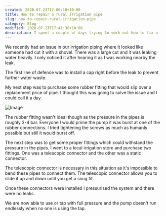 ```yaml
---
created: 2020-07-23T17:06:10+10:00
title: How to repair a rural irrigation pipe
slug: how-to-repair-rural-irrigation-pipe
category: Blog
modified: 2020-07-23T17:41:38+10:00
description: I spent a couple of days trying to work out how to fix a leak in our irrigation system...
---
```


We recently had an issue in our irrigation piping where it looked like someone had cut it with a shovel. There was a large cut and it was leaking water heavily. I only noticed it after hearing it as I was working nearby the leak.

The first line of defence was to install a cap right before the leak to prevent further water waste.

My next step was to purchase some rubber fitting that would slip over a replacement price of pipe. I thought this was going to solve the issue and I could call it a day.

![Image](./image_picker2618439201530790269.jpg)

The rubber fitting wasn't ideal though as the pressure in the pipes is roughly 3-4 bar. Everyone I would prime the pump it was burst at one of the rubber connections. I tried tightening the screws as much as humanly possible but still it would burst off.

The next step was to get some proper fittings which could withstand the pressure in the pipes. I went to a local irrigation store and purchase two fittings. One was a telescopic connector and the other was a static connector.

The telescopic connector is necessary in this situation as it's impossible to bend these pipes to connect them. The telescopic connector allows you to slide it up and down until you get a snug fit.

Once these connectors were installed I pressurised the system and there were no leaks.

We are now able to use or tap with full pressure and the pump doesn't run endlessly when no one is using the tap.